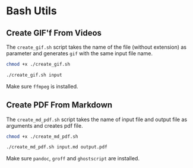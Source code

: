 # Bash Utils

## Create GIF'f From Videos

The `create_gif.sh` script takes the name of the file (without extension) as parameter and generates `gif` with the same input file name.

```bash
chmod +x ./create_gif.sh
```

```bash
./create_gif.sh input
```

Make sure `ffmpeg` is installed.

## Create PDF From Markdown

The `create_md_pdf.sh` script takes the name of input file and output file as arguments and creates pdf file.

```bash
chmod +x ./create_md_pdf.sh
```

```bash
./create_md_pdf.sh input.md output.pdf
```

Make sure `pandoc`, `groff` and `ghostscript` are installed.
